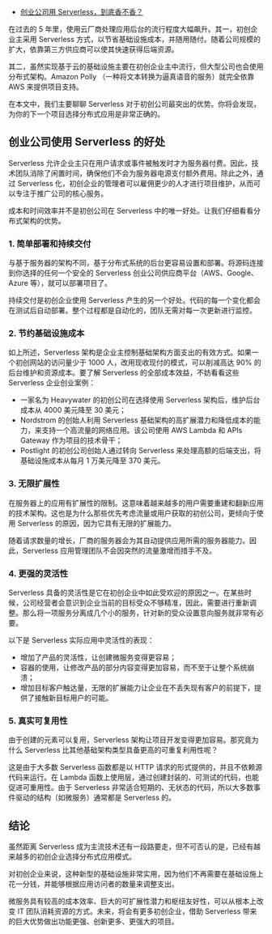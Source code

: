 - [创业公司用 Serverless，到底香不香？](https://blog.51cto.com/14902238/2583128)



在过去的 5 年里，使用云厂商处理应用后台的流行程度大幅飙升。其一，初创企业主采用 Serverless 方式，以节省基础设施成本，并随用随付。随着公司规模的扩大，依靠第三方供应商可以使其快速获得后端资源。

其二，虽然实现基于云的基础设施主要在初创企业主中流行，但大型公司也会使用分布式架构。Amazon Polly （一种将文本转换为逼真语音的服务）就完全依靠 AWS 来提供项目支持。

在本文中，我们主要聊聊 Serverless 对于初创公司最突出的优势。你将会发现，为你的下一个项目选择分布式应用是非常正确的。

## 创业公司使用 Serverless 的好处

Serverless  允许企业主只在用户请求或事件被触发时才为服务器付费。因此，技术团队消除了闲置时间，确保他们不会为服务器电源支付额外费用。除此之外，通过  Serverless 化，初创企业的管理者可以雇佣更少的人才进行项目维护，从而可以专注于推广公司的核心服务。

成本和时间效率并不是初创公司在 Serverless 中的唯一好处。让我们仔细看看分布式架构的优势。

### 1. 简单部署和持续交付

与基于服务器的架构不同，基于分布式系统的后台更容易设置和部署。将源码连接到你选择的任何一个安全的 Serverless 创业公司供应商平台（AWS、Google、Azure 等），就可以部署项目了。

持续交付是初创企业使用 Serverless 产生的另一个好处。代码的每一个变化都会在测试后自动部署。整个过程都是自动化的，团队无需对每一次更新进行监控。

### 2. 节约基础设施成本

如上所述，Serverless 架构是企业主控制基础架构方面支出的有效方式。如果一个初创网站的访问量少于 1000  人，改用现收现付的模式，可以削减高达 90% 的后台维护和资源成本。要了解 Serverless 的全部成本效益，不妨看看这些  Serverless 企业创业案例：

- 一家名为 Heavywater 的初创公司在选择使用 Serverless 架构后，维护后台成本从 4000 美元降至 30 美元；
- Nordstrom 的创始人利用 Serverless 基础架构的高扩展潜力和降低成本的能力，来支持一个高流量的网络应用。该公司使用 AWS Lambda 和 APIs Gateway 作为项目的技术骨干；
- Postlight 的初创公司创始人通过转向 Serverless 来处理高额的后端支出，将基础设施成本从每月 1 万美元降至 370 美元。

### 3. 无限扩展性

在服务器上的应用有扩展性的限制。这意味着越来越多的用户需要重建和翻新应用的技术架构。这也是为什么那些优先考虑流量或用户获取的初创公司，更倾向于使用 Serverless 的原因，因为它具有无限的扩展能力。

随着请求数量的增长，厂商的服务器会为其自动提供应用所需的服务器能力。因此，Serverless 应用管理团队不会因突然的流量激增而措手不及。

### 4. 更强的灵活性

Serverless 具备的灵活性是它在初创企业中如此受欢迎的原因之一。在某些时候，公司经营者会意识到企业当前的目标受众不够精准，因此，需要进行重新调整。那么将一项服务分离成几个小的服务，针对新的受众设置意向服务就非常有必要。

以下是 Serverless 实际应用中灵活性的表现：

- 增加了产品的灵活性，让创建微服务变得更容易；
- 容器的使用，让修改产品的部分内容变得更加容易，而不至于让整个系统崩溃；
- 增加目标客户触达量，无限的扩展能力让企业在不丢失现有客户的前提下，提供了接触新目标用户的可能。

### 5. 真实可复用性

由于创建的元素可以复用，Serverless 架构让项目开发变得更加容易。那究竟为什么 Serverless 比其他基础架构类型具备更高的可重复利用性呢？

这是由于大多数 Serverless 函数都是以 HTTP 请求的形式提供的，并且不依赖源代码来运行。在 Lambda  函数上使用层，通过创建封装的、可测试的代码，也能促进可重用性。由于 Serverless  非常适合短期的、无状态的代码，所以大多数事件驱动的结构（如微服务）通常都是 Serverless 的。

## 结论

虽然距离 Serverless 成为主流技术还有一段路要走，但不可否认的是，已经有越来越多的初创企业选择分布式应用模式。

对初创企业来说，这种新型的基础设施非常实用，因为他们不再需要在基础设施上花一分钱，并能够根据应用访问者的数量来调整支出。

微服务具有较高的成本效率、巨大的可扩展性潜力和枢纽友好性，可以从根本上改变 IT 团队消耗资源的方式。未来，将会有更多初创企业，借助 Serverless 带来的巨大优势做出功能更强、创新更多、更强大的项目。



